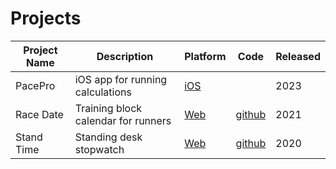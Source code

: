 # Projects

| Project Name | Description | Platform | Code | Released |
| ----------- | ----------- | --------- | ---- | ----------- |
| PacePro   | iOS app for running calculations | [iOS](https://apps.apple.com/us/app/pacepro/id1661818836) || 2023
| Race Date | Training block calendar for runners | [Web](https://www.racedate.app) | [github](https://github.com/jakesmithdeveloper/racedate) | 2021
| Stand Time | Standing desk stopwatch | [Web](https://standtime.app) | [github](https://github.com/jakesmithdeveloper/stand-time) | 2020